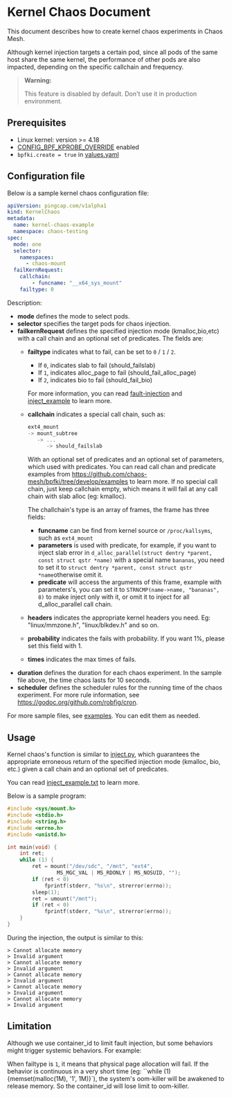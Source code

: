 # Kernel Chaos Document

This document describes how to create kernel chaos experiments in Chaos Mesh.

Although kernel injection targets a certain pod, since all pods of the same host share the same kernel, the performance of other pods are also impacted, depending on the specific callchain and frequency.

> **Warning:**
>
> This feature is disabled by default. Don't use it in production environment.

## Prerequisites

- Linux kernel: version >= 4.18
- [CONFIG_BPF_KPROBE_OVERRIDE](https://cateee.net/lkddb/web-lkddb/BPF_KPROBE_OVERRIDE.html) enabled
- `bpfki.create = true` in [values.yaml](../helm/chaos-mesh/values.yaml)

## Configuration file

Below is a sample kernel chaos configuration file:

```yaml
apiVersion: pingcap.com/v1alpha1
kind: KernelChaos
metadata:
  name: kernel-chaos-example
  namespace: chaos-testing
spec:
  mode: one
  selector:
    namespaces:
      - chaos-mount
  failKernRequest:
    callchain:
        - funcname: "__x64_sys_mount"
    failtype: 0
```

Description:

* **mode** defines the mode to select pods.
* **selector** specifies the target pods for chaos injection.
* **failkernRequest** defines the specified injection mode (kmalloc,bio,etc)
  with a call chain and an optional set of predicates. The fields are:
  * **failtype** indicates what to fail, can be set to `0` / `1` / `2`.
    - If `0`, indicates slab to fail (should_failslab)
    - If `1`, indicates alloc_page to fail (should_fail_alloc_page)
    - If `2`, indicates bio to fail (should_fail_bio)

    For more information, you can read [fault-injection](https://www.kernel.org/doc/html/latest/fault-injection/fault-injection.html) and [inject_example](http://github.com/iovisor/bcc/blob/master/tools/inject_example.txt) to learn more.

  * **callchain** indicates a special call chain, such as:

       ```c
     ext4_mount
       -> mount_subtree
          -> ...
             -> should_failslab
       ```

      With an optional set of predicates and an optional set of parameters, which used with predicates. You can read call chan and predicate examples from https://github.com/chaos-mesh/bpfki/tree/develop/examples
      to learn more. If no special call chain, just keep callchain empty, which means it will fail at any call chain with slab alloc (eg: kmalloc).

      The challchain's type is an array of frames, the frame has three fields:

      * **funcname** can be find from kernel source or `/proc/kallsyms`, such as `ext4_mount`
      * **parameters** is used with predicate, for example, if you want to inject slab error in `d_alloc_parallel(struct dentry *parent, const struct qstr
      *name)` with a special name `bananas`, you need to set it to `struct dentry *parent, const struct qstr *name`otherwise omit it.
      * **predicate** will access the arguments of this frame, example with parameters's, you can set it to `STRNCMP(name->name, "bananas", 8)` to make inject only with it, or omit it to inject for all d_alloc_parallel call chain.
  * **headers** indicates the appropriate kernel headers you need. Eg: "linux/mmzone.h", "linux/blkdev.h" and so on.
  * **probability** indicates the fails with probability. If you want 1%, please set this field with 1.
  * **times** indicates the max times of fails.
* **duration** defines the duration for each chaos experiment. In the sample file above, the time chaos lasts for 10 seconds.
* **scheduler** defines the scheduler rules for the running time of the chaos experiment. For more rule information, see <https://godoc.org/github.com/robfig/cron>.

For more sample files, see [examples](../examples). You can edit them as needed.

## Usage

Kernel chaos's function is similar to [inject.py](https://github.com/iovisor/bcc/blob/master/tools/inject.py), which guarantees the appropriate erroneous return of the specified injection mode (kmalloc, bio, etc.) given a call chain and an optional set of predicates.

You can read [inject\_example.txt](https://github.com/iovisor/bcc/blob/master/tools/inject_example.txt) to learn more.

Below is a sample program:

```c
#include <sys/mount.h>
#include <stdio.h>
#include <string.h>
#include <errno.h>
#include <unistd.h>

int main(void) {
	int ret;
	while (1) {
		ret = mount("/dev/sdc", "/mnt", "ext4",
			    MS_MGC_VAL | MS_RDONLY | MS_NOSUID, "");
		if (ret < 0)
			fprintf(stderr, "%s\n", strerror(errno));
		sleep(1);
		ret = umount("/mnt");
		if (ret < 0)
			fprintf(stderr, "%s\n", strerror(errno));
	}
}
```

During the injection, the output is similar to this:

```
> Cannot allocate memory
> Invalid argument
> Cannot allocate memory
> Invalid argument
> Cannot allocate memory
> Invalid argument
> Cannot allocate memory
> Invalid argument
> Cannot allocate memory
> Invalid argument
```

## Limitation

Although we use container_id to limit fault injection, but some behaviors might trigger systemic behaviors. For example:

When failtype is `1`, it means that physical page allocation will fail. If the behavior is continuous in a very short time (eg: ``while (1) {memset(malloc(1M), '1', 1M)}`), the system's oom-killer will be awakened to release memory. So the container\_id will lose limit to oom-killer.
